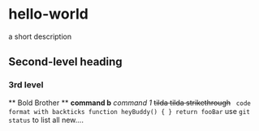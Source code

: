 # hello-world
a short description

## Second-level heading
### 3rd level
** Bold Brother **
**command b**
_command 1_
~~tilda tilda strikethrough~~
` code format with backticks
function heyBuddy() {
} return fooBar`
use `git status` to list all new....
